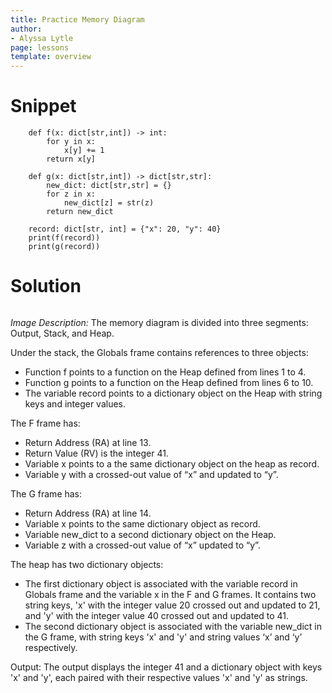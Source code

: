```yaml
---
title: Practice Memory Diagram
author:
- Alyssa Lytle
page: lessons
template: overview
---
```


# Snippet

```
    def f(x: dict[str,int]) -> int:
        for y in x:
            x[y] += 1
        return x[y]

    def g(x: dict[str,int]) -> dict[str,str]:
        new_dict: dict[str,str] = {}
        for z in x:
            new_dict[z] = str(z)
        return new_dict

    record: dict[str, int] = {"x": 20, "y": 40}
    print(f(record))
    print(g(record))
```

# Solution

<img class="img-fluid" src="/static/practice-mem-diagrams/record-sol.png" alt=""  />

*Image Description:*
The memory diagram is divided into three segments: Output, Stack, and Heap.

Under the stack, the Globals frame contains references to three objects:
* Function f points to a function on the Heap defined from lines 1 to 4.
* Function g points to a function on the Heap defined from lines 6 to 10.
* The variable record points to a dictionary object on the Heap with string keys and integer values.

The F frame has:
* Return Address (RA) at line 13.
* Return Value (RV) is the integer 41.
* Variable x points to a the same dictionary object on the heap as record.
* Variable y with a crossed-out value of “x” and updated to “y”.

The G frame has:
* Return Address (RA) at line 14.
* Variable x points to the same dictionary object as record.
* Variable new_dict to a second dictionary object on the Heap.
* Variable z with a crossed-out value of “x” updated to “y”.

The heap has two dictionary objects:
* The first dictionary object is associated with the variable record in Globals frame and the variable x in the F and G frames. It contains two string keys, 'x' with the integer value 20 crossed out and updated to 21, and 'y' with the integer value 40 crossed out and updated to 41.
* The second dictionary object is associated with the variable new_dict in the G frame, with string keys 'x' and 'y' and string values ‘x’ and ‘y’ respectively.

Output:
The output displays the integer 41 and a dictionary object with keys 'x' and 'y', each paired with their respective values 'x' and 'y' as strings.
